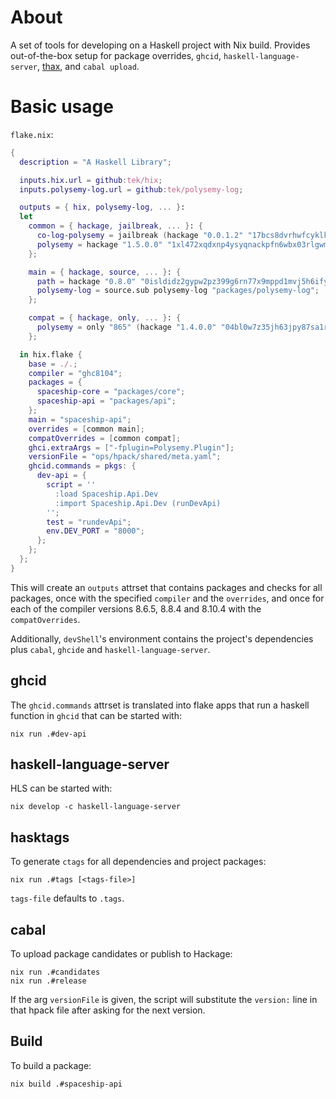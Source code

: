 # About

A set of tools for developing on a Haskell project with Nix build.
Provides out-of-the-box setup for package overrides, `ghcid`, `haskell-language-server`, [thax], and `cabal upload`.

# Basic usage

`flake.nix`:

```nix
{
  description = "A Haskell Library";

  inputs.hix.url = github:tek/hix;
  inputs.polysemy-log.url = github:tek/polysemy-log;

  outputs = { hix, polysemy-log, ... }:
  let
    common = { hackage, jailbreak, ... }: {
      co-log-polysemy = jailbreak (hackage "0.0.1.2" "17bcs8dvrhwfcyklknkqg11gxgxm2jaa7kbm6xx4vm1976abzwss");
      polysemy = hackage "1.5.0.0" "1xl472xqdxnp4ysyqnackpfn6wbx03rlgwmy9907bklrh557il6d";
    };

    main = { hackage, source, ... }: {
      path = hackage "0.8.0" "0isldidz2gypw2pz399g6rn77x9mppd1mvj5h6ify4pj4mpla0pb";
      polysemy-log = source.sub polysemy-log "packages/polysemy-log";
    };

    compat = { hackage, only, ... }: {
      polysemy = only "865" (hackage "1.4.0.0" "04bl0w7z35jh63jpy87sa1rrbgqhwn7c0pxsm5l3ww0pjnswkhjj");
    };

  in hix.flake {
    base = ./.;
    compiler = "ghc8104";
    packages = {
      spaceship-core = "packages/core";
      spaceship-api = "packages/api";
    };
    main = "spaceship-api";
    overrides = [common main];
    compatOverrides = [common compat];
    ghci.extraArgs = ["-fplugin=Polysemy.Plugin"];
    versionFile = "ops/hpack/shared/meta.yaml";
    ghcid.commands = pkgs: {
      dev-api = {
        script = ''
          :load Spaceship.Api.Dev
          :import Spaceship.Api.Dev (runDevApi)
        '';
        test = "rundevApi";
        env.DEV_PORT = "8000";
      };
    };
  };
}
```

This will create an `outputs` attrset that contains packages and checks for all packages, once with the specified
`compiler` and the `overrides`, and once for each of the compiler versions 8.6.5, 8.8.4 and 8.10.4 with the
`compatOverrides`.

Additionally, `devShell`'s environment contains the project's dependencies plus `cabal`, `ghcide` and
`haskell-language-server`.

## ghcid

The `ghcid.commands` attrset is translated into flake apps that run a haskell function in `ghcid` that can be started
with:

```
nix run .#dev-api
```

## haskell-language-server

HLS can be started with:

```
nix develop -c haskell-language-server
```

## hasktags

To generate `ctags` for all dependencies and project packages:

```
nix run .#tags [<tags-file>]
```

`tags-file` defaults to `.tags`.

## cabal

To upload package candidates or publish to Hackage:

```
nix run .#candidates
nix run .#release
```

If the arg `versionFile` is given, the script will substitute the `version:` line in that hpack file after asking for
the next version.


## Build

To build a package:

```
nix build .#spaceship-api
```

[thax]: https://github.com/tek/thax
